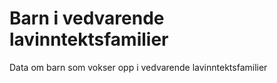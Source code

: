 # Barn i vedvarende lavinntektsfamilier
Data om barn som vokser opp i vedvarende lavinntektsfamilier
